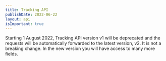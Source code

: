 ```yaml
---
title: Tracking API
publishDate: 2022-06-22
layout: api
isImportant: true
---
```


Starting 1 August 2022, Tracking API version v1 will be deprecated and the requests will be automatically forwarded to the latest version, v2.
It is not a breaking change. In the new version you will have access to many more fields.
